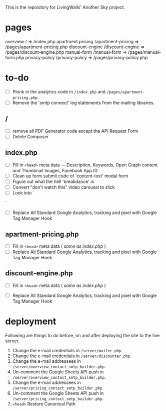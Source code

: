 
This is the repository for LivingWalls' Another Sky project.

# pages
overview
	/ => /index.php
apartment pricing
	/apartment-pricing => /pages/apartment-pricing.php
discount-engine
	/discount-engine => /pages/discount-engine.php
manual-form
	/manual-form => /pages/manual-form.php
privacy-policy
	/privacy-policy => /pages/privacy-policy.php

# to-do
- [ ] Plonk in the analytics code in `/index.php` and `/pages/apartment-pricing.php`.
- [ ] Remove the 'smtp connect' log statements from the mailing libraries.

## /
- [ ] remove all PDF Generator code except the API Request Form
- [ ] Delete Composer

## index.php
- [ ] Fill in `<head>` meta data — Description, Keywords, Open Graph content and Thumbnail Images, Facebook App ID
- [ ] Clean up form submit code of 'content-text' modal form
- [ ] Figure out what the hell 'breakdance' is
- [ ] Convert "don't watch this" video carousel to slick
- [ ] Look into `<!-- Script for Firefox srcset Fix -->
<script type="text/javascript" src="js/overview/browser_specific.js"></script>`
- [ ] Replace All Standard Google Analytics, tracking and pixel with Google Tag Manager Hook

## apartment-pricing.php
- [ ] Fill in `<head>` meta data ( *same as index.php* )
- [ ] Replace All Standard Google Analytics, tracking and pixel with Google Tag Manager Hook

## discount-engine.php
- [ ] Fill in `<head>` meta data ( *same as index.php* )
- [ ] Replace All Standard Google Analytics, tracking and pixel with Google Tag Manager Hook


# deployment
Following are things to do before, on and after deploying the site to the live server.

1. Change the e-mail credentials in `/server/mailer.php`.
2. Change the e-mail credentials in `/server/discounter.php`.
3. Change the e-mail addressees in `/server/overview_contact_smtp_builder.php`.
4. Un-comment the Google Sheets API push in `/server/overview_contact_smtp_builder.php`.
5. Change the e-mail addressees in `/server/pricing_contact_smtp_builder.php`.
6. Un-comment the Google Sheets API push in `/server/pricing_contact_smtp_builder.php`.
7. `<head>` Restore Canonical Path
